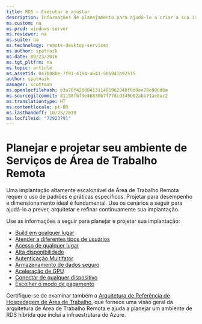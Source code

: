 ```yaml
---
title: RDS – Executar e ajustar
description: Informações de planejamento para ajudá-lo a criar a sua implantação de Área de Trabalho Remota.
ms.custom: na
ms.prod: windows-server
ms.reviewer: na
ms.suite: na
ms.technology: remote-desktop-services
ms.author: spatnaik
ms.date: 09/23/2016
ms.tgt_pltfrm: na
ms.topic: article
ms.assetid: 047b08be-7f91-4194-a641-5b6941b92515
author: spatnaik
manager: scottman
ms.openlocfilehash: e3a70f420d841311481962040f9d9ee78c08dd6a
ms.sourcegitcommit: 81198fbf9e46830b7f77dcd345b02abb71ae0ac2
ms.translationtype: HT
ms.contentlocale: pt-BR
ms.lasthandoff: 10/25/2019
ms.locfileid: "72923791"
---
```

# <a name="plan-and-design-your-remote-desktop-services-environment"></a>Planejar e projetar seu ambiente de Serviços de Área de Trabalho Remota

Uma implantação altamente escalonável de Área de Trabalho Remota requer o uso de padrões e práticas específicos.
Projetar para desempenho e dimensionamento ideal é fundamental. Use os cenários a seguir para ajudá-lo a prever, arquitetar e refinar continuamente sua implantação.

Use as informações a seguir para planejar e projetar sua implantação:

- [Build em qualquer lugar](rds-plan-build-anywhere.md)
- [Atender a diferentes tipos de usuários](rds-plan-cater-to-users.md)
- [Acesso de qualquer lugar](rds-plan-access-from-anywhere.md)
- [Alta disponibilidade](rds-plan-high-availability.md)
- [Autenticação Multifator](rds-plan-mfa.md)
- [Armazenamento de dados seguro](rds-plan-secure-data-storage.md)
- [Aceleração de GPU](rds-graphics-virtualization.md)
- [Conectar de qualquer dispositivo](rds-plan-connect-from-any-device.md)
- [Escolher o modo de pagamento](rds-plan-choose-how-you-pay.md)

Certifique-se de examinar também a [Arquitetura de Referência de Hospedagem de Área de Trabalho](desktop-hosting-reference-architecture.md), que fornece uma visão geral da arquitetura de Área de Trabalho Remota e ajuda a planejar um ambiente de RDS híbrida que inclui a infraestrutura do Azure.
